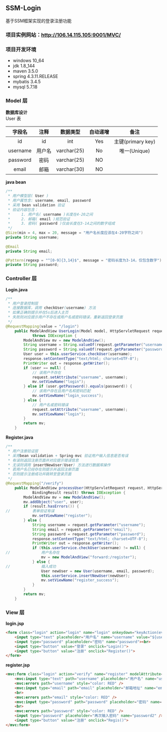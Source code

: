 ## SSM-Login
基于SSM框架实现的登录注册功能

### 项目实例网站：http://106.14.115.105:9001/MVC/

### 项目开发环境
- windows 10_64
- jdk 1.8_144
- maven 3.5.0
- spring 4.3.11.RELEASE
- mybatis 3.4.5
- mysql 5.7.18

### Model 层
<strong>数据库设计</strong><br>
User 表

|字段名   |注释    |数据类型   |自动递增   |备注
|:--------:|:--------:|:--------:|:--------:|:--------:
|id       |id       |int      |Yes      |主键(primary key)
|username |用户名   |varchar(25)     |No      |唯一(Unique)
|password |密码     |varchar(25)     |NO      |
|email    |邮箱     |varchar(30)     |NO      |

<strong>java bean</strong>
``` java
/**
 * 用户模型层( User )
 * 用户属性含: username, email, password
 * 采用 bean validation 验证
 * 验证内容包含：
 *     1. 用户名( username )长度在4-20之间
 *     2. 邮箱( email )规范验证
 *     3. 密码( password )仅由长度在3-14之间的数字组成
 */
@Size(min = 4, max = 20, message = "用户名长度应该在4-20字符之间")
private String username;
    
@Email
private String email;

@Pattern(regexp = "^[0-9]{3,14}$", message = "密码长度为3-14，仅包含数字")
private String password;
```

### Controller 层
<strong>Login.java</strong>
``` java
/**
 * 用户登录控制层
 * 连接数据库，调用 checkUser(username) 方法
 * 如果正确则提示并在5s后进入主页
 * 失败则对应提示用户不存在或用户名或密码错误，重新返回登录页面
 */
@RequestMapping(value = "/login")
    public ModelAndView UserLogin(Model model, HttpServletRequest request, HttpServletResponse response)
            throws IOException {
        ModelAndView mv = new ModelAndView();
        String username = String.valueOf(request.getParameter("username"));
        String password = String.valueOf(request.getParameter("password"));
        User user = this.userService.checkUser(username);
        response.setContentType("text/html; charset=UTF-8");
        PrintWriter out = response.getWriter();
        if (user == null) {
            // 该用户不存在
            request.setAttribute("username", username);
            mv.setViewName("login");
        } else if (user.getPassword().equals(password)) {
            // 该用户存在且用户名和密码匹配
            mv.setViewName("login_success");
        } else {
            // 用户名或密码错误
            request.setAttribute("username", username);
            mv.setViewName("login");
        }
        return mv;
    }
```

<strong>Register.java</strong>
``` java
/**
 * 用户注册验证层
 * 采用bean validation + Spring-mvc 验证用户输入信息是否有误
 * 有误则返回注册页面并对应提示错误信息
 * 无误则调用 insertNewUser(User) 方法进行数据库操作
 * 若用户名已经存在则提示并返回注册页面
 * 否则提示注册成功并跳转至登录页面
 */
@RequestMapping("/verify")
    public ModelAndView processUser(HttpServletRequest request, HttpServletResponse response, @Valid User user,
            BindingResult result) throws IOException {
        ModelAndView mv = new ModelAndView();
        mv.addObject("user", user);
        if (result.hasErrors()) {
//          表单验证有误
            mv.setViewName("register");
        } else {
            String username = request.getParameter("username");
            String email = request.getParameter("email");
            String password = request.getParameter("password");
            response.setContentType("text/html; charset=UTF-8");
            PrintWriter out = response.getWriter();
            if (this.userService.checkUser(username) != null) {
//              用户名存在
                mv = new ModelAndView("forward:/register");
            } else {
//              插入成功
                User newUser = new User(username, email, password);
                this.userService.insertNewUser(newUser);
                mv.setViewName("register_success");
            }
        }
        return mv;
    }
```

### View 层
<strong>login.jsp</strong>
``` html
<form class="login" action="login" name="login" onkeydown="keyAction(event)">
    <input type="text" placeholder="用户名" name="username" value="${username}"><br>
    <input type="password" placeholder="密码" name="password"><br>
    <input type="button" value="登录" onclick="Login()">
    <input type="button" value="注册" onclick="Register()">   
</form>
```


<strong>register.jsp</strong>
``` html
<mvc:form class="login" action="verify" name="register" modelAttribute="user">
    <mvc:input type="text" path="username" placeholder="用户名" name="username" /><br>
    <mvc:errors path="username" style="color: RED" />
    <mvc:input type="email" path="email" placeholder="邮箱地址" name="email" />
    <br>
    <mvc:errors path="email" style="color: RED" />
    <mvc:input type="password" path="password" placeholder="密码" name="password" />
    <br>
    <mvc:errors path="password" style="color: RED" />
    <input type="password" placeholder="再次输入密码" name="password2" /> <br>
    <input type="button" value="注册" onclick="Regis()">
</mvc:form>
```
